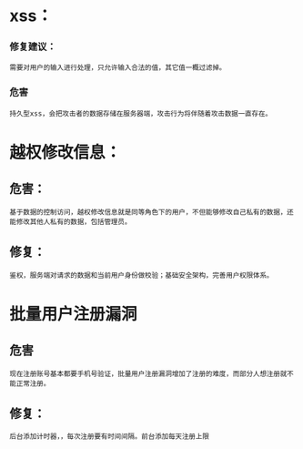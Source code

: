 # xss：

### 修复建议：
```
需要对用户的输入进行处理，只允许输入合法的值，其它值一概过滤掉。
```

### 危害
```
持久型xss，会把攻击者的数据存储在服务器端，攻击行为将伴随着攻击数据一直存在。

```

# 越权修改信息：

## 危害：
```
基于数据的控制访问，越权修改信息就是同等角色下的用户，不但能够修改自己私有的数据，还能修改其他人私有的数据，包括管理员。
```
## 修复：
```
鉴权，服务端对请求的数据和当前用户身份做校验；基础安全架构，完善用户权限体系。
```

# 批量用户注册漏洞

## 危害
```
现在注册账号基本都要手机号验证，批量用户注册漏洞增加了注册的难度，而部分人想注册就不能正常注册。
```
## 修复：
```
后台添加计时器，，每次注册要有时间间隔。前台添加每天注册上限
```








